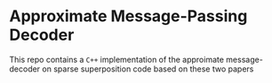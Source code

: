 # Approximate Message-Passing Decoder 

This repo contains a `C++` implementation of the approimate message-decoder on sparse superposition code based on these two papers 